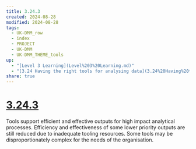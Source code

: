 ```yaml
---
title: 3.24.3
created: 2024-08-28
modified: 2024-08-28
tags:
  - UK-DMM_row
  - index
  - PROJECT
  - UK-DMM
  - UK-DMM_THEME_tools
up:
  - "[Level 3 Learning](Level%203%20Learning.md)"
  - "[3.24 Having the right tools for analysing data](3.24%20Having%20the%20right%20tools%20for%20analysing%20data.md)"
share: true
---
```

# [3.24.3](3.24.3.md)

Tools support efficient and effective outputs for high impact analytical processes. Efficiency and effectiveness of some lower priority outputs are still reduced due to inadequate tooling resources. Some tools may be disproportionately complex for the needs of the organisation.
